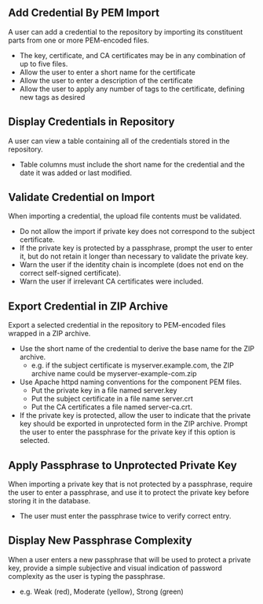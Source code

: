 Add Credential By PEM Import
----------------------------

A user can add a credential to the repository by importing its constituent 
parts from one or more PEM-encoded files.

* The key, certificate, and CA certificates may be in any combination of up 
  to five files.
* Allow the user to enter a short name for the certificate
* Allow the user to enter a description of the certificate
* Allow the user to apply any number of tags to the certificate, defining
  new tags as desired

Display Credentials in Repository
---------------------------------

A user can view a table containing all of the credentials stored in the
repository.

* Table columns must include the short name for the credential and the
  date it was added or last modified.

Validate Credential on Import
-----------------------------

When importing a credential, the upload file contents must be validated.

* Do not allow the import if private key does not correspond to the subject
  certificate.
* If the private key is protected by a passphrase, prompt the user to enter
  it, but do not retain it longer than necessary to validate the private key.
* Warn the user if the identity chain is incomplete (does not end on the
  correct self-signed certificate).
* Warn the user if irrelevant CA certificates were included.

Export Credential in ZIP Archive
--------------------------------

Export a selected credential in the repository to PEM-encoded files wrapped 
in a ZIP archive.

* Use the short name of the credential to derive the base name for 
the ZIP archive.
    * e.g. if the subject certificate is myserver.example.com, the ZIP archive 
      name could be myserver-example-com.zip
* Use Apache httpd naming conventions for the component PEM files.
    * Put the private key in a file named server.key
    * Put the subject certificate in a file name server.crt
    * Put the CA certificates a file named server-ca.crt.
* If the private key is protected, allow the user to indicate that the 
  private key should be exported in unprotected form in the ZIP archive.
  Prompt the user to enter the passphrase for the private key if this option 
  is selected. 



Apply Passphrase to Unprotected Private Key
-------------------------------------------

When importing a private key that is not protected by a passphrase, require
the user to enter a passphrase, and use it to protect the private key before
storing it in the database.

* The user must enter the passphrase twice to verify correct entry.


Display New Passphrase Complexity
---------------------------------

When a user enters a new passphrase that will be used to protect a private 
key, provide a simple subjective and visual indication of password complexity
as the user is typing the passphrase.

* e.g. Weak (red), Moderate (yellow), Strong (green)




 
  